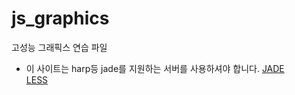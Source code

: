 # js_graphics
고성능 그래픽스 연습 파일

* 이 사이트는 harp등 jade를 지원하는 서버를 사용하셔야 합니다.
[JADE](http://jade-lang.com/)  
[LESS](http://lesscss.org/)



